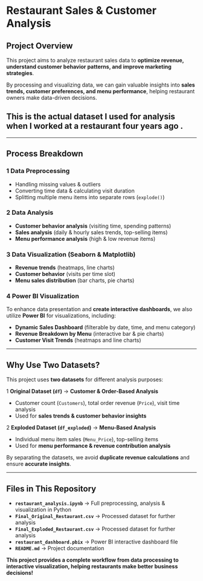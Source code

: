 # Restaurant Sales & Customer Analysis  

## Project Overview  
This project aims to analyze restaurant sales data to **optimize revenue, understand customer behavior patterns, and improve marketing strategies**.  

By processing and visualizing data, we can gain valuable insights into **sales trends, customer preferences, and menu performance**, helping restaurant owners make data-driven decisions.

## **This is the actual dataset I used for analysis when I worked at a restaurant four years ago** .

---

## Process Breakdown  

### 1️ Data Preprocessing  
- Handling missing values & outliers  
- Converting time data & calculating visit duration  
- Splitting multiple menu items into separate rows (`explode()`)  

### 2️ Data Analysis  
- **Customer behavior analysis** (visiting time, spending patterns)  
- **Sales analysis** (daily & hourly sales trends, top-selling items)  
- **Menu performance analysis** (high & low revenue items)  

### 3️ Data Visualization (Seaborn & Matplotlib)  
- **Revenue trends** (heatmaps, line charts)  
- **Customer behavior** (visits per time slot)  
- **Menu sales distribution** (bar charts, pie charts)  

### 4️ Power BI Visualization  
To enhance data presentation and **create interactive dashboards**, we also utilize **Power BI** for visualizations, including:  
- **Dynamic Sales Dashboard** (filterable by date, time, and menu category)  
- **Revenue Breakdown by Menu** (interactive bar & pie charts)  
- **Customer Visit Trends** (heatmaps and line charts)  

---

## Why Use Two Datasets?  
This project uses **two datasets** for different analysis purposes:

1️ **Original Dataset (`df`)** → **Customer & Order-Based Analysis**  
   - Customer count (`Customers`), total order revenue (`Price`), visit time analysis  
   - Used for **sales trends & customer behavior insights**  

2️ **Exploded Dataset (`df_exploded`)** → **Menu-Based Analysis**  
   - Individual menu item sales (`Menu_Price`), top-selling items  
   - Used for **menu performance & revenue contribution analysis**  

By separating the datasets, we avoid **duplicate revenue calculations** and ensure **accurate insights**.

---

## Files in This Repository  
- **`restaurant_analysis.ipynb`** → Full preprocessing, analysis & visualization in Python  
- **`Final_Original_Restaurant.csv`** → Processed dataset for further analysis
- **`Final_Exploded_Restaurant.csv`** → Processed dataset for further analysis
- **`restaurant_dashboard.pbix`** → Power BI interactive dashboard file  
- **`README.md`** → Project documentation  

 **This project provides a complete workflow from data processing to interactive visualization, helping restaurants make better business decisions!**



```python

```

